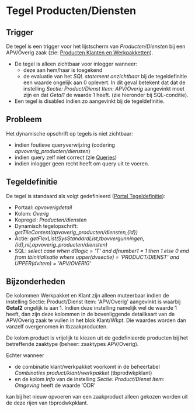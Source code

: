 # Tegel Producten/Diensten

## Trigger

De tegel is een trigger voor het lijstscherm van _Producten/Diensten_ bij een APV/Overig zaak (zie: [Producten Klanten en Werkpakketten](../../../instellen_inrichten/producten_klanten_werkpakketten.md)).

- De tegel is alleen zichtbaar voor inlogger wanneer:
  - deze aan hem/haar is toegekend
  - de evaluatie van het _SQL statement onzichtbaar_ bij de tegeldefinitie een waarde ongelijk aan 0 oplevert. In dit geval betekent dat dat de instelling _Sectie: Product/Dienst Item: APV/Overig_ aangevinkt moet zijn en dat _Getal1_ de waarde 1 heeft. (zie hieronder bij SQL-conditie).
- Een tegel is disabled indien zo aangevinkt bij de tegeldefinitie.

## Probleem

Het dynamische opschrift op tegels is niet zichtbaar:

- indien foutieve queryverwijzing (codering _apvoverig_producten/diensten_)
- indien query zelf niet correct (zie [Queries](../../../instellen_inrichten/queries.md))
- indien inlogger geen recht heeft om query uit te voeren.

## Tegeldefinitie

De tegel is standaard als volgt gedefinieerd ([Portal Tegeldefinitie](../../../instellen_inrichten/portaldefinitie/portal_tegel.md)):

- Portaal: _apvoverigdetail_
- Kolom: _Overig_
- Kopregel: _Producten/diensten_
- Dynamisch tegelopschrift: _getTileContent(apvoverig_producten/diensten,{id})_
- Actie: _getFlexList(SysStandardList,tbovvergunningen,{id},nil,apvoverig_producten/diensten)_
- SQL: _select case when d1logic = 'T' and dfnumber1 = 1 then 1 else 0 end from tbinitialisatie where upper(dvsectie) = 'PRODUCT/DIENST' and UPPER(dvitem) = 'APV/OVERIG'_

## Bijzonderheden

De kolommen Werkpakket en Klant zijn alleen muteerbaar indien de instelling Sectie: Product/Dienst Item: 'APV/Overig' aangevinkt is waarbij **Getal2** ongelijk is aan 1. Indien deze instelling namelijk wel de waarde 1 heeft, dan zijn deze kolommen in de bovenliggende detailkaart van de APV/Overig zaak te vullen in het blok Klant/Wkpt. Die waardes worden dan vanzelf overgenomen in tbzaakproducten.

De kolom product is vrijelijk te kiezen uit de gedefinieerde producten bij het betreffende zaaktype (beheer: zaaktypes APV/Overig).

Echter wanneer

- de combinatie klant/werkpakket voorkomt in de beheertabel _Combinaties product/klant/werkpakket_ (tbprodwkpklant)
- en de kolom _Info_ van de instelling _Sectie: Product/Dienst Item: Omgeving_ heeft de waarde 'ODR'

kan bij het nieuw opvoeren van een zaakproduct alleen gekozen worden uit de deze rijen van tbprodwkpklant.
